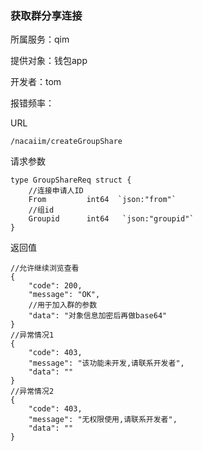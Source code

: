 ### 获取群分享连接

所属服务：qim

提供对象：钱包app

开发者：tom

报错频率：

URL

```
/nacaiim/createGroupShare
```

请求参数

    type GroupShareReq struct {
        //连接申请人ID
        From         int64  `json:"from"`
        //组id
        Groupid      int64   `json:"groupid"`
    }

返回值

```
//允许继续浏览查看
{
    "code": 200,
    "message": "OK",
    //用于加入群的参数    
    "data": "对象信息加密后再做base64"
}
//异常情况1
{
    "code": 403,
    "message": "该功能未开发,请联系开发者",    
    "data": ""
}
//异常情况2
{
    "code": 403,
    "message": "无权限使用,请联系开发者",    
    "data": ""
}
```



